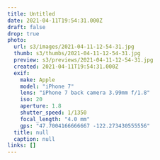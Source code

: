 ```yaml
---
title: Untitled
date: 2021-04-11T19:54:31.000Z
draft: false
drop: true
photo:
  url: s3/images/2021-04-11-12-54-31.jpg
  thumb: s3/thumbs/2021-04-11-12-54-31.jpg
  preview: s3/previews/2021-04-11-12-54-31.jpg
  created: 2021-04-11T19:54:31.000Z
  exif:
    make: Apple
    model: "iPhone 7"
    lens: "iPhone 7 back camera 3.99mm f/1.8"
    iso: 20
    aperture: 1.8
    shutter_speed: 1/1350
    focal_length: "4.0 mm"
    gps: "47.7004166666667 -122.273430555556"
  title: null
  caption: null
links: []
---
```

